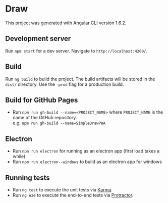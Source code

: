 # Draw

This project was generated with [Angular CLI](https://github.com/angular/angular-cli) version 1.6.2.

## Development server

Run `npm start` for a dev server. Navigate to `http://localhost:4200/`.

## Build

Run `ng build` to build the project. The build artifacts will be stored in the `dist/` directory. Use the `-prod` flag for a production build.

## Build for GitHub Pages

* Run `npm run gh-build --name=<PROJECT_NAME>` where `PROJECT_NAME` is the name of the GitHub repository.\
e.g. `npm run gh-build --name=SimpleDrawPWA`

## Electron

* Run `npm run electron` for running as an electron app (first load takes a while)
* Run `npm run electron--windows` to build as an electron app for windows

## Running tests

* Run `ng test` to execute the unit tests via [Karma](https://karma-runner.github.io).
* Run `ng e2e` to execute the end-to-end tests via [Protractor](http://www.protractortest.org/).
